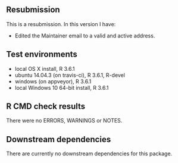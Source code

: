 ## Resubmission
This is a resubmission. In this version I have:

* Edited the Maintainer email to a valid and active address.

## Test environments
* local OS X install, R 3.6.1
* ubuntu 14.04.3 (on travis-ci), R 3.6.1, R-devel
* windows (on appveyor), R 3.6.1
* local Windows 10 64-bit install, R 3.6.1

## R CMD check results
There were no ERRORS, WARNINGS or NOTES.

## Downstream dependencies
There are currently no downstream dependencies for this package.